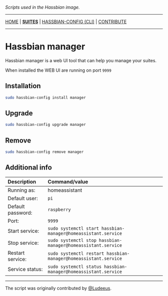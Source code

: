 _Scripts used in the Hassbian image._

***

[HOME](/hassbian-scripts/) | [**SUITES**](/hassbian-scripts/suites) | [HASSBIAN-CONFIG (CLI)](/hassbian-scripts/cli) | [CONTRIBUTE](/hassbian-scripts/contribute)

***

# Hassbian manager

Hassbian manager is a web UI tool that can help you manage your suites.

When installed the WEB UI are running on port `9999`

## Installation

```bash
sudo hassbian-config install manager
```

## Upgrade

```bash
sudo hassbian-config upgrade manager
```

## Remove

```bash
sudo hassbian-config remove manager
```

## Additional info

Description | Command/value
:--- | :---
Running as: | homeassistant
Default user: | `pi`
Default password: | `raspberry`
Port: | `9999`
Start service: | `sudo systemctl start hassbian-manager@homeassistant.service`
Stop service: | `sudo systemctl stop hassbian-manager@homeassistant.service`
Restart service: | `sudo systemctl restart hassbian-manager@homeassistant.service`
Service status: | `sudo systemctl status hassbian-manager@homeassistant.service`

***

The script was originally contributed by [@Ludeeus][ludeeus].

<!--- Links --->
[ludeeus]: https://github.com/ludeeus
